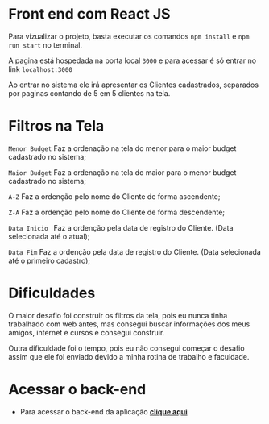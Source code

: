 # Front end com React JS

Para vizualizar o projeto, basta executar os comandos ``` npm install ``` e ``` npm run start ``` no terminal.

A pagina está hospedada na porta local ``` 3000 ``` e para acessar é só entrar no link ``` localhost:3000 ``` 

Ao entrar no sistema ele irá apresentar os Clientes cadastrados, separados por paginas contando de 5 em 5 clientes na tela.

# Filtros na Tela

``` Menor Budget ``` Faz a ordenação na tela do menor para o maior budget cadastrado no sistema;

``` Maior Budget ``` Faz a ordenação na tela do maior para o menor budget cadastrado no sistema;

``` A-Z ``` Faz a ordenção pelo nome do Cliente de forma ascendente;

``` Z-A ``` Faz a ordenção pelo nome do Cliente de forma descendente;

``` Data Inicio  ``` Faz a ordenção pela data de registro do Cliente. (Data selecionada até o atual);

``` Data Fim ``` Faz a ordenção pela data de registro do Cliente. (Data selecionada até o primeiro cadastro);

# Dificuldades

O maior desafio foi construir os filtros da tela, pois eu nunca tinha trabalhado com web antes, mas consegui buscar informações dos meus amigos, internet e cursos e consegui construir.

Outra dificuldade foi o tempo, pois eu não consegui começar o desafio assim que ele foi enviado devido a minha rotina de trabalho e faculdade.

# Acessar o back-end

* Para acessar o back-end da aplicação **[clique aqui](https://github.com/gustavolotto29/smarts-challenge-ReactJS-back-end)**
